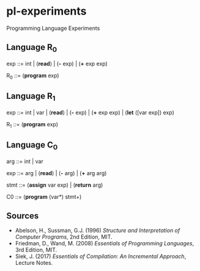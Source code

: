 # pl-experiments
Programming Language Experiments

## Language R<sub>0</sub>

exp ::= int | (<b>read</b>) | (<b>-</b> exp) | (<b>+</b> exp exp)

R<sub>0</sub>  ::= (<b>program</b> exp)

## Language R<sub>1</sub>

exp ::= int | var | (<b>read</b>) | (<b>-</b> exp) | (<b>+</b> exp exp) | (<b>let</b> ([var exp]) exp)

R<sub>1</sub> ::= (<b>program</b> exp)

## Language C<sub>0</sub>

arg ::= int | var

exp ::= arg | (<b>read</b>) | (<b>-</b> arg) | (<b>+</b> arg arg)

stmt ::= (<b>assign</b> var exp) | (<b>return</b> arg)

C0 ::= (<b>program</b> (var*) stmt+)

## Sources

* Abelson, H., Sussman, G.J. (1996) *Structure and Interpretation of Computer Programs*, 2nd Edition, MIT.
* Friedman, D., Wand, M. (2008) *Essentials of Programming Languages*, 3rd Edition, MIT.
* Siek, J. (2017) *Essentials of Compilation: An Incremental Approach*, Lecture Notes.
